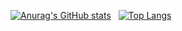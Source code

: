 
[![Anurag's GitHub stats](https://github-readme-stats.vercel.app/api?username=irumeria&theme=tokyonight&count_private=true&line_height=20)](https://github.com/anuraghazra/github-readme-stats) &nbsp; [![Top Langs](https://github-readme-stats.vercel.app/api/top-langs/?username=irumeria&layout=compact&theme=tokyonight&count_private=true&hide=c%23&line_height=20&card_width=264&exclude_repo=funcode_zombie&langs_count=6)](https://github.com/anuraghazra/github-readme-stats)
